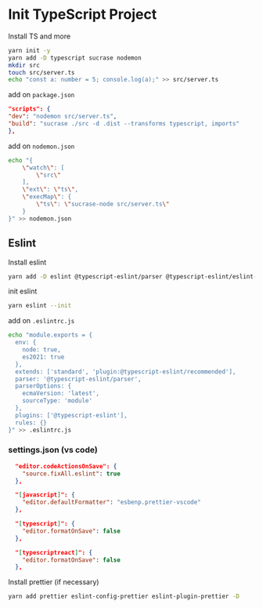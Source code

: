 # Init TypeScript Project

Install TS and more

```bash
yarn init -y
yarn add -D typescript sucrase nodemon
mkdir src
touch src/server.ts
echo "const a: number = 5; console.log(a);" >> src/server.ts
```

add on `package.json`

```json
"scripts": {
"dev": "nodemon src/server.ts",
"build": "sucrase ./src -d .dist --transforms typescript, imports"
},
```

add on `nodemon.json`

```bash
echo "{
    \"watch\": [
        \"src\"
    ],
    \"ext\": \"ts\",
    \"execMap\": {
        \"ts\": \"sucrase-node src/server.ts\"
    }
}" >> nodemon.json
```

## Eslint

Install eslint

```bash
yarn add -D eslint @typescript-eslint/parser @typescript-eslint/eslint-plugin
```
init eslint

```bash
yarn eslint --init
```

add on `.eslintrc.js`

```bash
echo "module.exports = {
  env: {
    node: true,
    es2021: true
  },
  extends: ['standard', 'plugin:@typescript-eslint/recommended'],
  parser: '@typescript-eslint/parser',
  parserOptions: {
    ecmaVersion: 'latest',
    sourceType: 'module'
  },
  plugins: ['@typescript-eslint'],
  rules: {}
}" >> .eslintrc.js
```

### settings.json (vs code)

```json
  "editor.codeActionsOnSave": {
    "source.fixAll.eslint": true
  },

  "[javascript]": {
    "editor.defaultFormatter": "esbenp.prettier-vscode"
  },

  "[typescript]": {
    "editor.formatOnSave": false
  },

  "[typescriptreact]": {
    "editor.formatOnSave": false
  },
```

Install prettier (if necessary)

```bash
yarn add prettier eslint-config-prettier eslint-plugin-prettier -D
```
